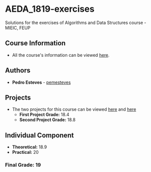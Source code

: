 # AEDA_1819-exercises
Solutions for the exercises of Algorithms and Data Structures course - MIEIC, FEUP

## Course Information

* All the course's information can be viewed [here](https://sigarra.up.pt/feup/pt/ucurr_geral.ficha_uc_view?pv_ocorrencia_id=419991).

## Authors

* **Pedro Esteves** - [pemesteves](https://github.com/pemesteves) 

## Projects

* The two projects for this course can be viewed [here](https://github.com/pemesteves/aeda2018-proj1) and [here](https://github.com/pemesteves/aeda2018-proj2)
  * **First Project Grade:** 18.4
  * **Second Project Grade:** 18.8
  
## Individual Component

* **Theoretical:** 18.9
* **Practical:** 20

### **Final Grade:** 19
